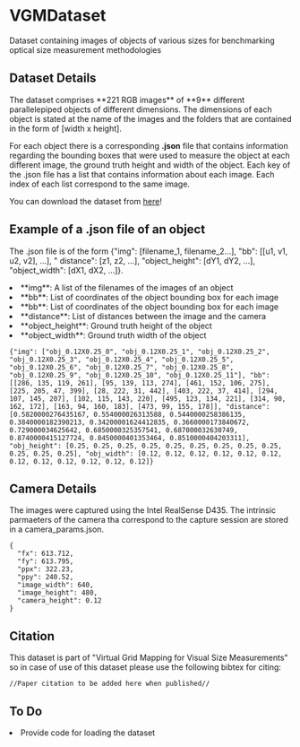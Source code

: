 # VGMDataset

Dataset containing images of objects of various sizes for benchmarking optical size measurement methodologies

<h2>Dataset Details</h2>
The dataset comprises **221 RGB images** of **9** different parallelepiped objects of different dimensions. The
dimensions of
each object is stated at the name of the images and the folders that are contained in the form of [width x height].

For each object there is a corresponding **.json** file that contains information regarding the bounding boxes that were
used
to measure the object at each different image, the ground truth height and width of the object. Each key of the .json
file
has a list that contains information about each image. Each index of each list correspond to the same image.

You can download the dataset
from [here](https://drive.google.com/drive/folders/1l2r_q8BGJAXMlFjWzWWe6mMYSyPn3RJV?usp=sharing)!

<h2>Example of a .json file of an object</h2>

The .json file is of the form {"img": [filename_1, filename_2...], "bb": [[u1, v1, u2, v2], ...], "
distance": [z1, z2, ...], "object_height": [dY1, dY2, ...], "object_width": [dX1, dX2, ...]}.

<li>**img**: A list of the filenames of the images of an object</li>
<li>**bb**: List of coordinates of the object bounding box for each image</li>
<li>**bb**: List of coordinates of the object bounding box for each image</li>
<li>**distance**: List of distances between the image and the camera</li>
<li>**object_height**: Ground truth height of the object</li>
<li>**object_width**: Ground truth width of the object</li>

```
{"img": ["obj_0.12X0.25_0", "obj_0.12X0.25_1", "obj_0.12X0.25_2", "obj_0.12X0.25_3", "obj_0.12X0.25_4", "obj_0.12X0.25_5", "obj_0.12X0.25_6", "obj_0.12X0.25_7", "obj_0.12X0.25_8", "obj_0.12X0.25_9", "obj_0.12X0.25_10", "obj_0.12X0.25_11"], "bb": [[286, 135, 119, 261], [95, 139, 113, 274], [461, 152, 106, 275], [225, 205, 47, 399], [28, 222, 31, 442], [403, 222, 37, 414], [294, 107, 145, 207], [102, 115, 143, 220], [495, 123, 134, 221], [314, 90, 162, 172], [163, 94, 160, 183], [473, 99, 155, 178]], "distance": [0.5820000276435167, 0.554000026313588, 0.5440000258386135, 0.3840000182390213, 0.34200001624412835, 0.3660000173840672, 0.729000034625642, 0.6850000325357541, 0.687000032630749, 0.8740000415127724, 0.8450000401353464, 0.8510000404203311], "obj_height": [0.25, 0.25, 0.25, 0.25, 0.25, 0.25, 0.25, 0.25, 0.25, 0.25, 0.25, 0.25], "obj_width": [0.12, 0.12, 0.12, 0.12, 0.12, 0.12, 0.12, 0.12, 0.12, 0.12, 0.12, 0.12]}
```

<h2>Camera Details</h2>
The images were captured using the Intel RealSense D435. The intrinsic parmaeters of the camera tha correspond to the
capture session are stored in a camera_params.json.

```
{
  "fx": 613.712,
  "fy": 613.795,
  "ppx": 322.23,
  "ppy": 240.52,
  "image_width": 640,
  "image_height": 480,
  "camera_height": 0.12
}
```

<h2>Citation</h2>
This dataset is part of "Virtual Grid Mapping for Visual Size Measurements" so in case of use of this dataset please use
the following bibtex for citing:

```
//Paper citation to be added here when published//
```

<h2>To Do</h2>
<li>Provide code for loading the dataset</li>
